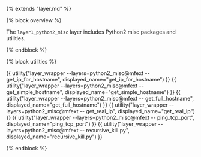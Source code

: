 {% extends "layer.md" %}

{% block overview %}

The `layer1_python2_misc` layer includes Python2 misc packages and utilities.

{% endblock %}

{% block utilities %}

{{ utility("layer_wrapper --layers=python2_misc@mfext -- get_ip_for_hostname", displayed_name="get_ip_for_hostname") }}
{{ utility("layer_wrapper --layers=python2_misc@mfext -- get_simple_hostname", displayed_name="get_simple_hostname") }}
{{ utility("layer_wrapper --layers=python2_misc@mfext -- get_full_hostname", displayed_name="get_full_hostname") }}
{{ utility("layer_wrapper --layers=python2_misc@mfext -- get_real_ip", displayed_name="get_real_ip") }}
{{ utility("layer_wrapper --layers=python2_misc@mfext -- ping_tcp_port", displayed_name="ping_tcp_port") }}
{{ utility("layer_wrapper --layers=python2_misc@mfext -- recursive_kill.py", displayed_name="recursive_kill.py") }}

{% endblock %}

